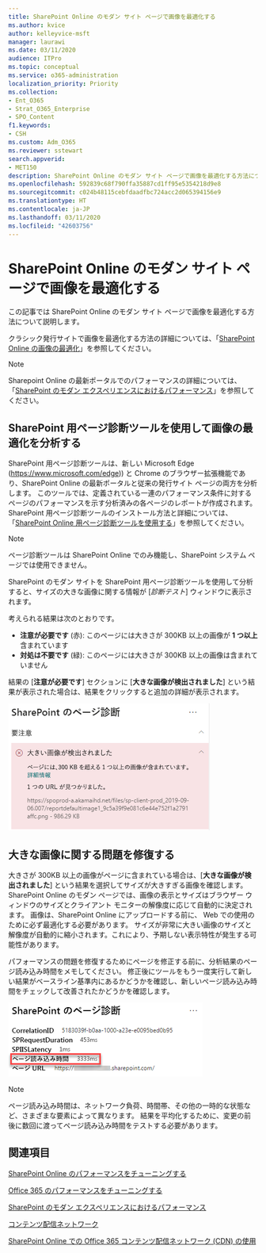 ```yaml
---
title: SharePoint Online のモダン サイト ページで画像を最適化する
ms.author: kvice
author: kelleyvice-msft
manager: laurawi
ms.date: 03/11/2020
audience: ITPro
ms.topic: conceptual
ms.service: o365-administration
localization_priority: Priority
ms.collection:
- Ent_O365
- Strat_O365_Enterprise
- SPO_Content
f1.keywords:
- CSH
ms.custom: Adm_O365
ms.reviewer: sstewart
search.appverid:
- MET150
description: SharePoint Online のモダン サイト ページで画像を最適化する方法について説明します。
ms.openlocfilehash: 592839c68f790ffa35887cd1ff95e5354218d9e8
ms.sourcegitcommit: c024b48115cebfdaadfbc724acc2d065394156e9
ms.translationtype: HT
ms.contentlocale: ja-JP
ms.lasthandoff: 03/11/2020
ms.locfileid: "42603756"
---
```

# <a name="optimize-images-in-sharepoint-online-modern-site-pages"></a>SharePoint Online のモダン サイト ページで画像を最適化する

この記事では SharePoint Online のモダン サイト ページで画像を最適化する方法について説明します。

クラシック発行サイトで画像を最適化する方法の詳細については、「[SharePoint Online の画像の最適化](image-optimization-for-sharepoint-online.md)」を参照してください。

>[!NOTE]
>Sharepoint Online の最新ポータルでのパフォーマンスの詳細については、「[SharePoint のモダン エクスペリエンスにおけるパフォーマンス](https://docs.microsoft.com/sharepoint/modern-experience-performance)」を参照してください。

## <a name="use-the-page-diagnostics-for-sharepoint-tool-to-analyze-image-optimization"></a>SharePoint 用ページ診断ツールを使用して画像の最適化を分析する

SharePoint 用ページ診断ツールは、新しい Microsoft Edge (https://www.microsoft.com/edge)) と Chrome のブラウザー拡張機能であり、SharePoint Online の最新ポータルと従来の発行サイト ページの両方を分析します。 このツールでは、定義されている一連のパフォーマンス条件に対するページのパフォーマンスを示す分析済みの各ページのレポートが作成されます。 SharePoint 用ページ診断ツールのインストール方法と詳細については、「[SharePoint Online 用ページ診断ツールを使用する](page-diagnostics-for-spo.md)」を参照してください。

>[!NOTE]
>ページ診断ツールは SharePoint Online でのみ機能し、SharePoint システム ページでは使用できません。

SharePoint のモダン サイトを SharePoint 用ページ診断ツールを使用して分析すると、サイズの大きな画像に関する情報が [_診断テスト_] ウィンドウに表示されます。

考えられる結果は次のとおりです。

- **注意が必要です** (赤): このページには大きさが 300KB 以上の画像が **1 つ以上**含まれています
- **対処は不要です** (緑): このページには大きさが 300KB 以上の画像は含まれていません

結果の [**注意が必要です**] セクションに [**大きな画像が検出されました**] という結果が表示された場合は、結果をクリックすると追加の詳細が表示されます。

![ページ診断ツールの結果](media/modern-portal-optimization/pagediag-large-images.png)

## <a name="remediate-large-image-issues"></a>大きな画像に関する問題を修復する

大きさが 300KB 以上の画像がページに含まれている場合は、[**大きな画像が検出されました**] という結果を選択してサイズが大きすぎる画像を確認します。 SharePoint Online のモダン ページでは、画像の表示とサイズはブラウザー ウィンドウのサイズとクライアント モニターの解像度に応じて自動的に決定されます。 画像は、SharePoint Online にアップロードする前に、 Web での使用のために必ず最適化する必要があります。 サイズが非常に大きい画像のサイズと解像度が自動的に縮小されます。これにより、予期しない表示特性が発生する可能性があります。

パフォーマンスの問題を修復するためにページを修正する前に、分析結果のページ読み込み時間をメモしてください。 修正後にツールをもう一度実行して新しい結果がベースライン基準内にあるかどうかを確認し、新しいページ読み込み時間をチェックして改善されたかどうかを確認します。

![ページ読み込み時間の結果](media/modern-portal-optimization/pagediag-page-load-time.png)

>[!NOTE]
>ページ読み込み時間は、ネットワーク負荷、時間帯、その他の一時的な状態など、さまざまな要素によって異なります。 結果を平均化するために、変更の前後に数回に渡ってページ読み込み時間をテストする必要があります。

## <a name="related-topics"></a>関連項目

[SharePoint Online のパフォーマンスをチューニングする](tune-sharepoint-online-performance.md)

[Office 365 のパフォーマンスをチューニングする](tune-office-365-performance.md)

[SharePoint のモダン エクスペリエンスにおけるパフォーマンス](https://docs.microsoft.com/sharepoint/modern-experience-performance)

[コンテンツ配信ネットワーク](content-delivery-networks.md)

[SharePoint Online での Office 365 コンテンツ配信ネットワーク (CDN) の使用](use-office-365-cdn-with-spo.md)
